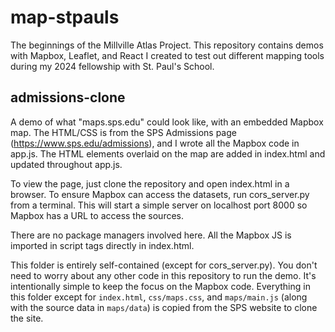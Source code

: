 # map-stpauls
The beginnings of the Millville Atlas Project. This repository contains demos with Mapbox, Leaflet, and React I created to test out different mapping tools during my 2024 fellowship with St. Paul's School.

## admissions-clone
A demo of what "maps.sps.edu" could look like, with an embedded Mapbox map. The HTML/CSS is from the SPS Admissions page (https://www.sps.edu/admissions), and I wrote all the Mapbox code in app.js. The HTML elements overlaid on the map are added in index.html and updated throughout app.js. 

To view the page, just clone the repository and open index.html in a browser. To ensure Mapbox can access the datasets, run cors_server.py from a terminal. This will start a simple server on localhost port 8000 so Mapbox has a URL to access the sources. 

There are no package managers involved here. All the Mapbox JS is imported in script tags directly in index.html.

This folder is entirely self-contained (except for cors_server.py). You don't need to worry about any other code in this repository to run the demo. It's intentionally simple to keep the focus on the Mapbox code. Everything in this folder except for `index.html`, `css/maps.css`, and `maps/main.js` (along with the source data in `maps/data`) is copied from the SPS website to clone the site.
